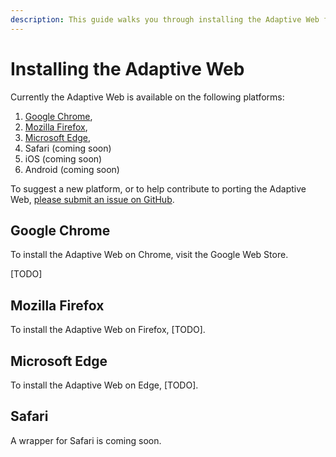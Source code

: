 ```yaml
---
description: This guide walks you through installing the Adaptive Web for your browser
---
```


# Installing the Adaptive Web

Currently the Adaptive Web is available on the following platforms:

1. [Google Chrome](installing-the-adaptive-web.md#chrome),
2. [Mozilla Firefox](installing-the-adaptive-web.md#mozilla-firefox),
3. [Microsoft Edge](installing-the-adaptive-web.md#microsoft-edge),
4. Safari \(coming soon\)
5. iOS \(coming soon\)
6. Android \(coming soon\)

To suggest a new platform, or to help contribute to porting the Adaptive Web, [please submit an issue on GitHub](https://github.com/TheAdaptiveWeb/AdaptiveWeb.io/issues).

## Google Chrome

To install the Adaptive Web on Chrome, visit the Google Web Store.

\[TODO\]

## Mozilla Firefox

To install the Adaptive Web on Firefox, \[TODO\].

## Microsoft Edge

To install the Adaptive Web on Edge, \[TODO\].

## Safari

A wrapper for Safari is coming soon.

